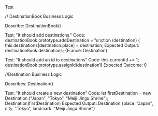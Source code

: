 Test

// DestinationBook Business Logic

Describe: DestinationBook()

Test: "It should add destinations."
Code:
destinationBook.prototype.addDestination = function (destination) {
  this.destinations[destination.place] = destination;
Expected Output: destinationBook.destinations; {France: Destination}

Test: "It should add an id to destinations"
Code:
this.currentId += 1;
destinationBook.prototype.assignId(destination1)
Expected Outcome: 0



//Destination Business Logic

Describes: Destination()

Test: "It should create a new destination"
Code:
let firstDestination = new Destination ("Japan", "Tokyo", "Meiji Jingu Shrine");
Destination(firstDestination)
Expected Output: Destination {place: "Japan", city: "Tokyo", landmark: "Meiji Jingu Shrine"}